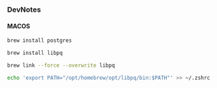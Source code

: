 ### DevNotes

#### MACOS

```zsh
brew install postgres

brew install libpq

brew link --force --overwrite libpq

echo 'export PATH="/opt/homebrew/opt/libpq/bin:$PATH"' >> ~/.zshrc
```
